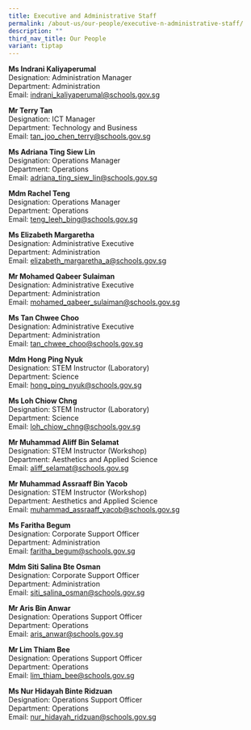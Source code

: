 ```yaml
---
title: Executive and Administrative Staff
permalink: /about-us/our-people/executive-n-administrative-staff/
description: ""
third_nav_title: Our People
variant: tiptap
---
```

<p><strong>Ms Indrani Kaliyaperumal</strong>
<br>Designation: Administration Manager
<br>Department: Administration
<br>Email: <a href="mailto:indrani_kaliyaperumal@schools.gov.sg" rel="noopener noreferrer nofollow" target="_blank">indrani_kaliyaperumal@schools.gov.sg</a>
</p>
<p><strong>Mr Terry Tan</strong>
<br>Designation: ICT Manager
<br>Department: Technology and Business
<br>Email: <a href="mailto:tan_joo_chen_terry@schools.gov.sg" rel="noopener noreferrer nofollow" target="_blank">tan_joo_chen_terry@schools.gov.sg</a>
</p>
<p><strong>Ms Adriana Ting Siew Lin</strong>
<br>Designation: Operations Manager
<br>Department: Operations
<br>Email: <a href="mailto:adriana_ting_siew_lin@schools.gov.sg" rel="noopener noreferrer nofollow" target="_blank">adriana_ting_siew_lin@schools.gov.sg</a>
</p>
<p><strong>Mdm Rachel Teng</strong>
<br>Designation: Operations Manager
<br>Department: Operations
<br>Email: <a href="mailto:teng_leeh_bing@schools.gov.sg" rel="noopener noreferrer nofollow" target="_blank">teng_leeh_bing@schools.gov.sg</a>
</p>
<p><strong>Ms Elizabeth Margaretha</strong>
<br>Designation: Administrative Executive
<br>Department: Administration
<br>Email: <a href="mailto:elizabeth_margaretha_a@schools.gov.sg" rel="noopener noreferrer nofollow" target="_blank">elizabeth_margaretha_a@schools.gov.sg</a>
</p>
<p><strong>Mr Mohamed Qabeer Sulaiman</strong>
<br>Designation: Administrative Executive
<br>Department: Administration
<br>Email: <a href="mailto:mohamed_qabeer_sulaiman@schools.gov.sg" rel="noopener noreferrer nofollow" target="_blank">mohamed_qabeer_sulaiman@schools.gov.sg</a>
</p>
<p><strong>Ms Tan Chwee Choo</strong>
<br>Designation: Administrative Executive
<br>Department: Administration
<br>Email: <a href="mailto:tan_chwee_choo@schools.gov.sg" rel="noopener noreferrer nofollow" target="_blank">tan_chwee_choo@schools.gov.sg</a>
</p>
<p><strong>Mdm Hong Ping Nyuk</strong>
<br>Designation: STEM Instructor (Laboratory)
<br>Department: Science
<br>Email: <a href="mailto:hong_ping_nyuk@schools.gov.sg" rel="noopener noreferrer nofollow" target="_blank">hong_ping_nyuk@schools.gov.sg</a>
</p>
<p><strong>Ms Loh Chiow Chng</strong>
<br>Designation: STEM Instructor (Laboratory)
<br>Department: Science
<br>Email: <a href="mailto:loh_chiow_chng@schools.gov.sg" rel="noopener noreferrer nofollow" target="_blank">loh_chiow_chng@schools.gov.sg</a>
</p>
<p><strong>Mr Muhammad Aliff Bin Selamat</strong>
<br>Designation: STEM Instructor (Workshop)
<br>Department: Aesthetics and Applied Science
<br>Email: <a href="mailto:aliff_selamat@schools.gov.sg" rel="noopener noreferrer nofollow" target="_blank">aliff_selamat@schools.gov.sg</a>
</p>
<p><strong>Mr Muhammad Assraaff Bin Yacob</strong>
<br>Designation: STEM Instructor (Workshop)
<br>Department: Aesthetics and Applied Science
<br>Email: <a href="mailto:muhammad_assraaff_yacob@schools.gov.sg" rel="noopener noreferrer nofollow" target="_blank">muhammad_assraaff_yacob@schools.gov.sg</a>
</p>
<p><strong>Ms Faritha Begum</strong>
<br>Designation: Corporate Support Officer
<br>Department: Administration
<br>Email: <a href="mailto:faritha_begum@schools.gov.sg" rel="noopener noreferrer nofollow" target="_blank">faritha_begum@schools.gov.sg</a>
</p>
<p><strong>Mdm Siti Salina Bte Osman</strong>
<br>Designation: Corporate Support Officer
<br>Department: Administration
<br>Email: <a href="mailto:siti_salina_osman@schools.gov.sg" rel="noopener noreferrer nofollow" target="_blank">siti_salina_osman@schools.gov.sg</a>
</p>
<p><strong>Mr Aris Bin Anwar</strong>
<br>Designation: Operations Support Officer
<br>Department: Operations
<br>Email: <a href="mailto:aris_anwar@schools.gov.sg" rel="noopener noreferrer nofollow" target="_blank">aris_anwar@schools.gov.sg</a>
</p>
<p><strong>Mr Lim Thiam Bee</strong>
<br>Designation: Operations Support Officer
<br>Department: Operations
<br>Email: <a href="mailto:Lim_Thiam_bee@schools.gov.sg" rel="noopener noreferrer nofollow" target="_blank">lim_thiam_bee@schools.gov.sg</a>
</p>
<p><strong>Ms Nur Hidayah Binte Ridzuan </strong>
<br>Designation: Operations Support Officer
<br>Department: Operations
<br>Email: <a href="mailto:Nur_Hidayah_Ridzuan@schools.gov.sg" rel="noopener noreferrer nofollow" target="_blank">nur_hidayah_ridzuan@schools.gov.sg</a>
</p>